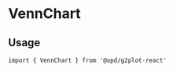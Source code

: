 # VennChart

## Usage

```tsx | pure
import { VennChart } from '@opd/g2plot-react'
```

<API src="../../src/plots/venn/index.tsx" />
